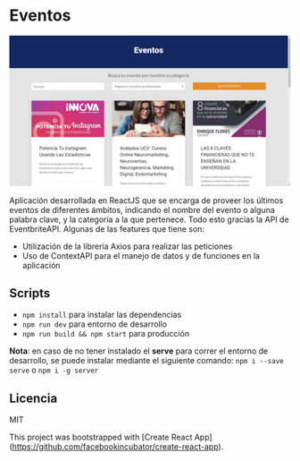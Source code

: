 # Eventos
![Captura de Eventos Web Page](.readme-static/capture.png)

Aplicación desarrollada en ReactJS que se encarga de proveer los últimos eventos de diferentes ámbitos, indicando el nombre del evento o alguna palabra clave, y la categoría a la que pertenece. Todo esto gracias la API de EventbriteAPI.
Algunas de las features que tiene son:
- Utilización de la librería Axios para realizar las peticiones
- Uso de ContextAPI para el manejo de datos y de funciones en la aplicación

## Scripts

* `npm install` para instalar las dependencias
* `npm run dev` para entorno de desarrollo
* `npm run build && npm start` para producción

**Nota**: en caso de no tener instalado el **serve** para correr el entorno de desarrollo, se puede instalar mediante el siguiente comando: `npm i --save serve` o `npm i -g server`

## Licencia

MIT


This project was bootstrapped with [Create React App]
(https://github.com/facebookincubator/create-react-app).
